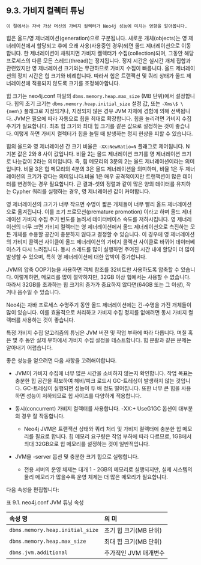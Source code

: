 
## 9.3. 가비지 컬렉터 튜닝 


```
이 절에서는 자바 가상 머신의 가비지 컬렉터가 Neo4j 성능에 미치는 영향을 알아봅니다.
```

힙은 올드/영 제너레이션(generation)으로 구분됩니다. 새로운 개체(objects)는 영 제너레이션에서 할당되고 후에 오래 사용(사용중인 경우)되면 올드 제너레이션으로 이동합니다. 한 제너레이션이 채워지면 가비지 켈렉터가 수집(collection)되며, 그동안 해당 프로세스의 다른 모든 스레드(thread)는 정지됩니다. 정지 시간은 실시간 개체 집합과 관련있지만 영 제너레이션 크기와는 무관하므로 가비지 수집이 빠릅니다. 올드 제너레이션의 정지 시간은 힙 크기와 비례합니다. 따라서 힙은 트랜잭션 및 쿼리 상태가 올드 제너레이션에 적용되지 않도록 크기를 조정해야합니다.


힙 크기는 neo4j.conf 파일의 ```dbms.memory.heap.max_size``` (MB 단위)에서 설정합니다. 힙의 초기 크기는 ```dbms.memory.heap.initial_size``` 설정 값, 또는 ```-Xms\$ \{mem\}``` 플래그로 지정되거나, 지정되지 않은 경우 JVM 자체에 경험에 의해 선택됩니다. JVM은 필요에 따라 자동으로 힙을 최대로 확장합니다. 힙을 늘리려면 가비지 수집 주기가 필요합니다. 최초 힙 크기와 최대 힙 크기를 같은 값으로 설정하는 것이 좋습니다. 이렇게 하면 가비지 컬렉터가 힙을 늘릴 때 발생하는 정지 현상을 피할 수 있습니다.    

힙의 올드와 영 제너레이션 간 크기 비율은 ```-XX:NewRatio=N``` 플래그로 제어됩니다. N 기본 값은 2와 8 사이 값입니다. 비율 2는 올드 제너레이션 크기를 영 제너레이션 크기로 나눈값이 2라는 의미입니다. 즉, 힙 메모리의 3분의 2는 올드 제너레이션이라는 의미입니다. 비율 3은 힙 메모리의 4분의 3은 올드 제너레이션을 의미하며, 비율 1은 두 제너레이션의 크기가 같다는 의미입니다.비율 1은 매우 공격적이지만 트랜잭션이 많은 데이터를 변경하는 경우 필요합니다. 큰 결과-셋의 정렬과 같이 많은 양의 데이터를 유지하는 Cypher 쿼리를 실행하는 경우, 영 제너레이션 값이 커야합니다.  

영 제너레이션의 크기가 너무 작으면 수명이 짧은 개체들이 너무 빨리 올드 제너레이션으로 옮겨집니다. 이를 조기 프로모션(premature promotion) 이라고 하며 올드 제너레이션 가비지 수집 주기 빈도를 늘려서 데이터베이스 속도를 저하시킵니다. 영 제너레이션의 너무 크면 가비지 컬렉터는 영 제너레이션에서 올드 제너레이션으로 촉진하는 모든 개체를 수용할 공간이 충분하지 않다고 결정할 수 있습니다. 이 경우에 영 제너레이션의 가비지 콜렉션 사이클이 올드 제너레이션의 가비지 콜렉션 사이클로 바뀌어 데이터베이스가 다시 느려집니다. 동시 스레드를 많이 실행하면 주어진 시간 내에 할당이 더 많이 발생할 수 있으며, 특히 영 제너레이션에 대한 압박이 증가합니다.  

JVM의 압축 OOP기능을 사용하면 객체 참조를 32비트만 사용하도록 압축할 수 있습니다. 이렇게하면, 메모리를 많이 절약하지만, 32GB 이상 힙에서는 사용할 수 없습니다. 따라서 32GB를 초과하는 힙 크기의 증가가 중요하지 않다면(64GB 또는 그 이상), 작거나 음수일 수 있습니다.

Neo4j는 자바 프로세스 수명주기 동안 올드 제너레이션에는 긴-수명을 가진 개체들이 많이 있습니다. 이를 효율적으로 처리하고 가비지 수집 정지를 없애려면 동시 가비지 컬렉터를 사용하는 것이 좋습니다.  
 
특정 가비지 수집 알고리즘의 튜닝은 JVM 버전 및 작업 부하에 따라 다릅니다. 며칠 혹은 몇 주 동안 실제 부하에서 가비지 수집 설정을 테스트합니다. 힙 분활과 같은 문제는 알아내기 어렵습니다.    

좋은 성능을 얻으려면 다음 사항을 고려해야합니다.

* JVM이 가비지 수집에 너무 많은 시간을 소비하지 않는지 확인합니다. 작업 목표는 충분한 힙 공간을 확보하여 헤비/피크 로드시 GC-트레싱이 발생하지 않는 것입니다. GC-트레싱이 실행되면 성능이 두 배 정도 떨어집니다. 또한 너무 큰 힙을 사용하면 성능이 저하되므로 힙 사이즈를 다양하게 적용합니다.   
* 동시(concurrent) 가비지 컬렉터를 사용합니다. -XX:+ UseG1GC 옵션이 대부분의 경우 잘 작동합니다.  
  - Neo4j JVM은 트랜잭션 상태와 쿼리 처리 및 가비지 컬렉터에 충분한 힙 메모리를 필요로 합니다. 힙 메모리 요구량은 작업 부하에 따라 다르므로, 1GB에서 최대 32GB으로 힙 메모리를 설정하는 것이 일반적입니다.

* JVM을 -server 옵션 및 충분한 크기 힙으로 실행합니다.
  - 전용 서버의 운영 체제는 대개 1 - 2GB의 메모리로 실행되지만, 실제 시스템의 물리 메모리가 많을수록 운영 체제는 더 많은 메모리가 필요합니다.   

다음 속성을 편집합니다:  

표 9.1. neo4j.conf JVM 튜닝 속성  

| 속성 명 | 의 미 |
|:---|:---|
| ```dbms.memory.heap.initial_size``` | 초기 힙 크기(MB 단위) |
| ```dbms.memory.heap.max_size``` | 최대 힙 크기(MB 단위) |
| ```dbms.jvm.additional``` | 추가적인 JVM 매개변수 |
